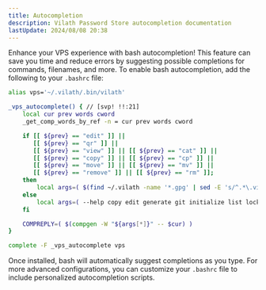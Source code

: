 ```yaml
---
title: Autocompletion
description: Vilath Password Store autocompletion documentation
lastUpdate: 2024/08/08 20:38
---
```


Enhance your VPS experience with bash autocompletion!
This feature can save you time and reduce errors by suggesting possible completions for commands, filenames, and more.
To enable bash autocompletion, add the following to your `.bashrc` file:

```bash ln title="~/.bashrc"
alias vps='~/.vilath/.bin/vilath'

_vps_autocomplete() { // [svp! !!:21]
    local cur prev words cword
    _get_comp_words_by_ref -n = cur prev words cword

    if [[ ${prev} == "edit" ]] ||
       [[ ${prev} == "qr" ]] ||
       [[ ${prev} == "view" ]] || [[ ${prev} == "cat" ]] ||
       [[ ${prev} == "copy" ]] || [[ ${prev} == "cp" ]] ||
       [[ ${prev} == "move" ]] || [[ ${prev} == "mv" ]] ||
       [[ ${prev} == "remove" ]] || [[ ${prev} == "rm" ]];
    then
        local args=( $(find ~/.vilath -name '*.gpg' | sed -E 's/^.*\.vilath\/(.*)\.gpg$/\1/g') )
    else
        local args=( --help copy edit generate git initialize list lock move qr remove search unlock view )
    fi

    COMPREPLY=( $(compgen -W "${args[*]}" -- $cur) )
}

complete -F _vps_autocomplete vps
```

Once installed, bash will automatically suggest completions as you type.
For more advanced configurations, you can customize your `.bashrc` file to include personalized autocompletion scripts.
